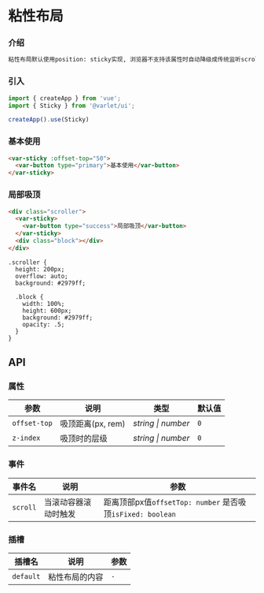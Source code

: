 # 粘性布局

### 介绍
```html
粘性布局默认使用position: sticky实现, 浏览器不支持该属性时自动降级成传统监听scroll事件的方式。
```

### 引入

```js
import { createApp } from 'vue';
import { Sticky } from '@varlet/ui';

createApp().use(Sticky)
```

### 基本使用

```html
<var-sticky :offset-top="50">
  <var-button type="primary">基本使用</var-button>
</var-sticky>
```

### 局部吸顶

```html
<div class="scroller">
  <var-sticky>
    <var-button type="success">局部吸顶</var-button>
  </var-sticky>
  <div class="block"></div>
</div>
```

```less
.scroller {
  height: 200px;
  overflow: auto;
  background: #2979ff;

  .block {
    width: 100%;
    height: 600px;
    background: #2979ff;
    opacity: .5;
  }
}
```

## API

### 属性

| 参数 | 说明 | 类型 | 默认值 | 
| --- | --- | --- | --- | 
| `offset-top` | 吸顶距离(px, rem) | _string \| number_ | `0` |
| `z-index` | 吸顶时的层级 | _string \| number_ | `0` |

### 事件

| 事件名 | 说明 | 参数 |
| --- | --- | --- |
| `scroll` | 当滚动容器滚动时触发 | 距离顶部px值`offsetTop: number` 是否吸顶`isFixed: boolean` |

### 插槽

| 插槽名 | 说明 | 参数 |
| --- | --- | --- |
| `default` | 粘性布局的内容 | `-` |